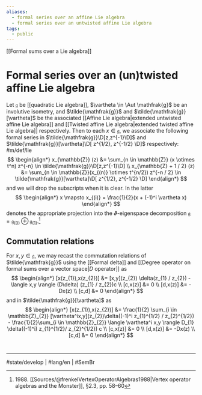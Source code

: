 ```yaml
---
aliases:
  - formal series over an affine Lie algebra
  - formal series over an untwisted affine Lie algebra
tags:
  - public
---
```

[[Formal sums over a Lie algebra]]
# Formal series over an (un)twisted affine Lie algebra

Let $\mathfrak{g}$ be [[quadratic Lie algebra]], $\vartheta \in \Aut \mathfrak{g}$ be an involutive isometry, and $\tilde{\mathfrak{g}}$ and $\tilde{\mathfrak{g}}[\vartheta]$ be the associated [[Affine Lie algebra|extended untwisted affine Lie algebra]] and [[Twisted affine Lie algebra|extended twisted affine Lie algebra]] respectively.
Then to each $x \in \mathfrak{g}$, we associate the following formal series in $\tilde{\mathfrak{g}}\D[z,z^{-1}\D]$ and $\tilde{\mathfrak{g}}[\vartheta]\D[ z^{1/2}, z^{-1/2} \D]$ respectively: #m/def/lie 
$$
\begin{align*}
x_{\mathbb{Z}} (z) &= \sum_{n \in \mathbb{Z}} (x \otimes t^n) z^{-n} \in \tilde{\mathfrak{g}}\D[z,z^{-1}\D] \\
x_{\mathbb{Z} + 1 / 2} (z) &= \sum_{n \in \mathbb{Z}}(x_{(n)} \otimes t^{n/2}) z^{-n / 2} \in \tilde{\mathfrak{g}}[\vartheta]\D[ z^{1/2}, z^{-1/2} \D]
\end{align*}
$$
and we will drop the subscripts when it is clear.
In the latter
$$
\begin{align*}
x \mapsto x_{(i)} = \frac{1}{2}(x + (-1)^i \vartheta x)
\end{align*}
$$
denotes the appropriate projection into the $\vartheta$-eigenspace decomposition $\mathfrak{g} = \mathfrak{g}_{(0)} \oplus \mathfrak{g}_{(1)}$.[^1988]

  [^1988]: 1988\. [[Sources/@frenkelVertexOperatorAlgebras1988|Vertex operator algebras and the Monster]], §2.3, pp. 58–60

## Commutation relations

For $x,y  \in \mathfrak{g}$, we may recast the commutation relations of $\tilde{\mathfrak{g}}$ using the [[Formal delta]] and [[Degree operator on formal sums over a vector space|$D$ operator]] as
$$
\begin{align*}
[x(z_{1}),x(z_{2})] &= [x,y](z_{2}) \delta(z_{1} / z_{2}) - \langle x,y \rangle (D\delta) (z_{1} / z_{2})c \\
[c,x(z)] &= 0 \\
[d,x(z)] &= -Dx(z) \\
[c,d] &= 0
\end{align*}
$$
and in $\tilde{\mathfrak{g}}[\vartheta]$ as
$$
\begin{align*}
[x(z_{1}),x(z_{2})] &= \frac{1}{2} \sum_{i \in \mathbb{Z}_{2}} [\vartheta^ix,y](z_{2})\delta((-1)^i z_{1}^{1/2} / z_{2}^{1/2}) - \frac{1}{2}\sum_{i \in \mathbb{Z}_{2}} \langle \vartheta^i x,y \rangle D_{1} \delta((-1)^i) z_{1}^{1/2}/ z_{2}^{1/2}) c  \\
[c,x(z)] &= 0 \\
[d,x(z)] &= -Dx(z) \\
[c,d] &= 0
\end{align*}
$$

#
---
#state/develop | #lang/en | #SemBr

